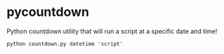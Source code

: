 # pycountdown
Python countdown utility that will run a script at a specific date and time!

```
python countdown.py datetime 'script'
```


